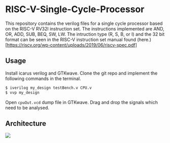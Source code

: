 # RISC-V-Single-Cycle-Processor

This repository contains the verilog files for a single cycle processor based on the RISC-V RV32I instruction set. The instructions implemented are AND, OR, ADD, SUB, BEQ, SW, LW. The intruction type (R, S, B, or I) and the 32 bit format can be seen in the RISC-V instruction set manual found (here.)[https://riscv.org/wp-content/uploads/2019/06/riscv-spec.pdf]

## Usage 

Install icarus verilog and GTKwave. 
Clone the git repo and implement the following commands in the terminal.

```bash
$ iverilog my_design testBench.v CPU.v
$ vvp my_design
```
Open `cpuOut.vcd` dump file in GTKwave. Drag and drop the signals which need to be analysed. 

## Architecture 

![](https://github.com/vishwas1101/RISC-V-Single-Cycle-Processor/raw/main/Architecture.jpg)